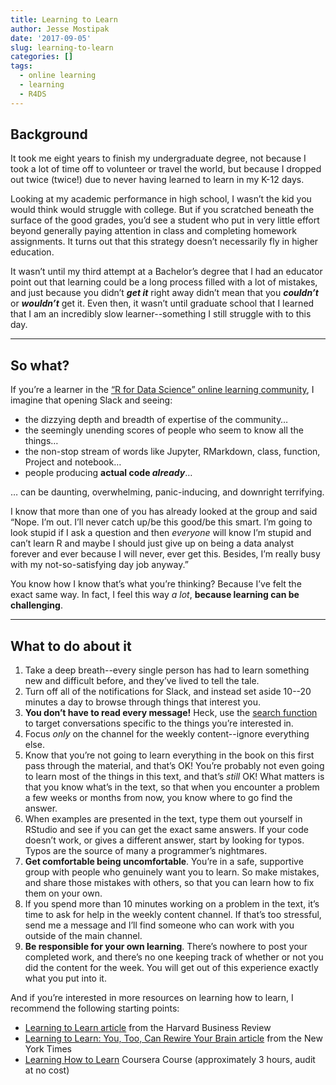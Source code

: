 ```yaml
---
title: Learning to Learn
author: Jesse Mostipak
date: '2017-09-05'
slug: learning-to-learn
categories: []
tags:
  - online learning
  - learning
  - R4DS
---
```


## Background
It took me eight years to finish my undergraduate degree, not because I took a lot of time off to volunteer or travel the world, but because I dropped out twice (twice!) due to never having learned to learn in my K-12 days.  

Looking at my academic performance in high school, I wasn’t the kid you would think would struggle with college. But if you scratched beneath the surface of the good grades, you’d see a student who put in very little effort beyond generally paying attention in class and completing homework assignments. It turns out that this strategy doesn’t necessarily fly in higher education.  

It wasn’t until my third attempt at a Bachelor’s degree that I had an educator point out that learning could be a long process filled with a lot of mistakes, and just because you didn’t __*get it*__ right away didn’t mean that you __*couldn’t*__ or __*wouldn’t*__ get it. Even then, it wasn’t until graduate school that I learned that I am an incredibly slow learner--something I still struggle with to this day.  

***

## So what?
If you’re a learner in the [“R for Data Science” online learning community](https://www.jessemaegan.com/post/r4ds-the-next-iteration/), I imagine that opening Slack and seeing:

* the dizzying depth and breadth of expertise of the community…
* the seemingly unending scores of people who seem to know all the things…
* the non-stop stream of words like Jupyter, RMarkdown, class, function, Project and notebook…
* people producing __actual code *already*__…  

… can be daunting, overwhelming, panic-inducing, and downright terrifying.  

I know that more than one of you has already looked at the group and said “Nope. I’m out. I’ll never catch up/be this good/be this smart. I’m going to look stupid if I ask a question and then _everyone_ will know I’m stupid and can’t learn R and maybe I should just give up on being a data analyst forever and ever because I will never, ever get this. Besides, I’m really busy with my not-so-satisfying day job anyway.”  

You know how I know that’s what you’re thinking? Because I’ve felt the exact same way. In fact, I feel this way _a lot_, __because learning can be challenging__.   

*** 

## What to do about it
1. Take a deep breath--every single person has had to learn something new and difficult before, and they’ve lived to tell the tale.
2. Turn off all of the notifications for Slack, and instead set aside 10--20 minutes a day to browse through things that interest you.
3. __You don’t have to read every message!__ Heck, use the [search function](https://get.slack.help/hc/en-us/articles/202528808-Search-in-Slack-) to target conversations specific to the things you’re interested in.
4. Focus _only_ on the channel for the weekly content--ignore everything else.
5. Know that you’re not going to learn everything in the book on this first pass through the material, and that’s OK! You’re probably not even going to learn most of the things in this text, and that’s _still_ OK! What matters is that you know what’s in the text, so that when you encounter a problem a few weeks or months from now, you know where to go find the answer.
6. When examples are presented in the text, type them out yourself in RStudio and see if you can get the exact same answers. If your code doesn’t work, or gives a different answer, start by looking for typos. Typos are the source of many a programmer’s nightmares.
7. __Get comfortable being uncomfortable__. You’re in a safe, supportive group with people who genuinely want you to learn. So make mistakes, and share those mistakes with others, so that you can learn how to fix them on your own.
8. If you spend more than 10 minutes working on a problem in the text, it’s time to ask for help in the weekly content channel. If that’s too stressful, send me a message and I’ll find someone who can work with you outside of the main channel.  
9. __Be responsible for your own learning__. There’s nowhere to post your completed work, and there’s no one keeping track of whether or not you did the content for the week. You will get out of this experience exactly what you put into it.  

And if you’re interested in more resources on learning how to learn, I recommend the following starting points:  

* [Learning to Learn article](https://hbr.org/2016/03/learning-to-learn) from the Harvard Business Review
* [Learning to Learn: You, Too, Can Rewire Your Brain article](https://www.nytimes.com/2017/08/04/education/edlife/learning-how-to-learn-barbara-oakley.html?mcubz=0) from the New York Times
* [Learning How to Learn](https://www.coursera.org/learn/learning-how-to-learn) Coursera Course (approximately 3 hours, audit at no cost)
